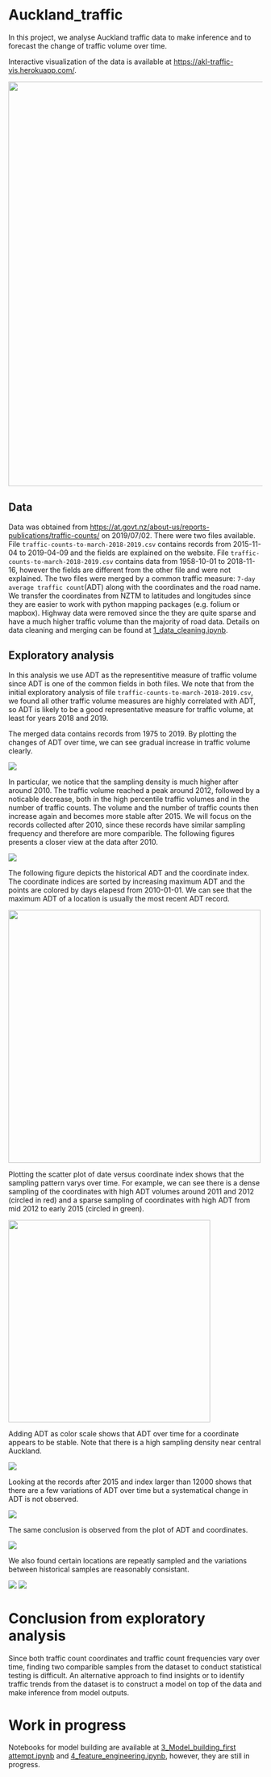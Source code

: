 # Auckland_traffic
In this project, we analyse Auckland traffic data to make inference and to forecast the change of traffic volume over time. 

Interactive visualization of the data is available at https://akl-traffic-vis.herokuapp.com/. 

[<img src="images/app_screen_shot.png" width = "800">](https://auckland-traffic-vis.herokuapp.com/)

## Data
Data was obtained from 
https://at.govt.nz/about-us/reports-publications/traffic-counts/ on 2019/07/02. 
There were two files available. File `traffic-counts-to-march-2018-2019.csv` contains records from
2015-11-04 to 2019-04-09 and the fields are explained on the website. File 
`traffic-counts-to-march-2018-2019.csv` contains data from 1958-10-01 to 2018-11-16, however the fields
are different from the other file and were not explained. The two files were merged by a common traffic measure: `7-day average traffic count`(ADT) along with 
the coordinates and the road name. We transfer the coordinates from NZTM to latitudes and longitudes since they are easier to work with python mapping packages (e.g. folium or mapbox). 
Highway data were removed since the they are quite sparse and have a much higher traffic volume than the majority of road data. 
Details on data cleaning and merging can be found at [1_data_cleaning.ipynb](1_data_cleaning.ipynb). 

## Exploratory analysis
In this analysis we use ADT as the representitive measure of traffic volume since ADT is one of the common fields in both files. We note that from the initial exploratory analysis of file `traffic-counts-to-march-2018-2019.csv`, we found all other traffic volume measures are highly correlated with ADT, so ADT is likely to be a good representative measure for traffic volume, at least for years 2018 and 2019.  

The merged data contains records from 1975 to 2019. By plotting the changes of ADT over time, we 
can see gradual increase in traffic volume clearly. 

![](images/volume_change_over_time.png)

In particular, we notice that the sampling density is much higher after around 2010. 
The traffic volume reached 
a peak around 2012, followed by a noticable decrease, both in the high percentile traffic volumes and in the number of traffic counts. 
The volume and the number of traffic counts then increase again and becomes more stable after 2015. 
We will focus on the records collected after 2010, since these records have similar sampling frequency and therefore are 
more comparible. The following figures presents a closer view at the data after 2010.

![](images/volume_change_over_time_after_2010.png)

The following figure depicts the historical ADT and the coordinate index. The coordinate indices are sorted by 
increasing maximum ADT and the points are colored by days elapesd from 2010-01-01. 
We can see that the maximum ADT of a location is usually the most recent ADT record.

[<img src="images/ADT_sorted_by_location.png" width = "500">](images/ADT_sorted_by_location.png)

Plotting the scatter plot of date versus coordinate index shows that the sampling pattern varys 
over time. For example, we can see there is a dense sampling of the coordinates with high ADT volumes around 
2011 and 2012 (circled in red) and a sparse sampling of coordinates with high ADT from mid 2012 
to early 2015 (circled in green).

[<img src="images/date_vs_coord_edit.PNG" width = "400">](images/date_vs_coord_edit.PNG)

Adding ADT as color scale shows that ADT over time for a coordinate appears to be stable. Note that there is 
a high sampling density near central Auckland.

![](images/date_vs_coord_colored_by_ADT.png)

Looking at the records after 2015 and index larger than 12000 shows that there are a few 
variations of ADT over time but a systematical change in ADT is not observed.

![](images/date_vs_coord_colored_by_ADT_subset.png)

The same conclusion is observed from the plot of ADT and coordinates. 

![](images/Yearly_ADT_and_cooredinates.png)

We also found certain locations are repeatly sampled and the variations between historical samples are 
reasonably consistant.

![](images/sampling_count_vs_coord.png) ![](images/index_with_filtered_sampling_count.png)

# Conclusion from exploratory analysis
Since both traffic count coordinates and traffic count frequencies vary over time, finding two 
comparible samples from the dataset to conduct statistical testing is difficult. An alternative approach to find insights or to identify 
traffic trends from the dataset is to construct a model on top of the data and 
make inference from model outputs.

# Work in progress
Notebooks for model building are available at [3_Model_building_first attempt.ipynb](3_Model_building_first%20attempt.ipynb) and [4_feature_engineering.ipynb](4_feature_engineering.ipynb), however, they are still in progress.






